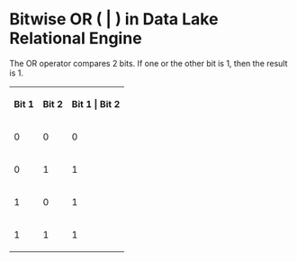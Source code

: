 <!-- loioa4f3907484f21015b85ef5154f5d3b16 -->

# Bitwise OR \( | \) in Data Lake Relational Engine

The OR operator compares 2 bits. If one or the other bit is 1, then the result is 1.




<table>
<tr>
<th valign="top" rowspan="1">

Bit 1

</th>
<th valign="top" rowspan="1">

Bit 2

</th>
<th valign="top" rowspan="1">

Bit 1 | Bit 2

</th>
</tr>
<tr>
<td valign="top" rowspan="1">

0

</td>
<td valign="top" rowspan="1">

0

</td>
<td valign="top" rowspan="1">

0

</td>
</tr>
<tr>
<td valign="top" rowspan="1">

0

</td>
<td valign="top" rowspan="1">

1

</td>
<td valign="top" rowspan="1">

1

</td>
</tr>
<tr>
<td valign="top" rowspan="1">

1

</td>
<td valign="top" rowspan="1">

0

</td>
<td valign="top" rowspan="1">

1

</td>
</tr>
<tr>
<td valign="top" rowspan="1">

1

</td>
<td valign="top" rowspan="1">

1

</td>
<td valign="top" rowspan="1">

1

</td>
</tr>
</table>

